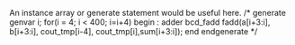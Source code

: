 An instance array or generate statement would be useful here.
 /* generate
        genvar i;
        for(i = 4; i < 400; i=i+4) begin : adder
            bcd_fadd fadd(a[i+3:i], b[i+3:i], cout_tmp[i-4], cout_tmp[i],sum[i+3:i]);
        end
    endgenerate
    */
